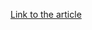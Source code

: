 [Link to the article](https://www.mcafee.com/blogs/other-blogs/mcafee-labs/clickfix-deception-a-social-engineering-tactic-to-deploy-malware/)
